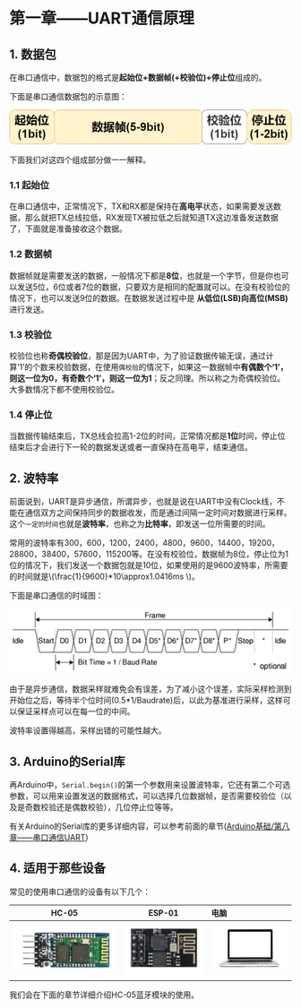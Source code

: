 # 第一章——UART通信原理

## 1. 数据包

在串口通信中，数据包的格式是**起始位+数据帧(+校验位)+停止位**组成的。

下面是串口通信数据包的示意图：

![串口通信数据包的示意图](images/1-1.png)

下面我们对这四个组成部分做一一解释。

### 1.1 起始位

在串口通信中，正常情况下，TX和RX都是保持在**高电平**状态，如果需要发送数据，那么就把TX总线拉低，RX发现TX被拉低之后就知道TX这边准备发送数据了，下面就是准备接收这个数据。

### 1.2 数据帧

数据帧就是需要发送的数据，一般情况下都是**8位**，也就是一个字节，但是你也可以发送5位，6位或者7位的数据，只要双方是相同的配置就可以。在没有校验位的情况下，也可以发送9位的数据。在数据发送过程中是 **从低位(LSB)向高位(MSB)** 进行发送。

### 1.3 校验位

校验位也称**奇偶校验位**，那是因为UART中，为了验证数据传输无误，通过计算‘1’的个数来校验数据，在使用`偶校验`的情况下，如果这一数据帧中**有偶数个‘1’，则这一位为0，有奇数个‘1’，则这一位为1**；反之同理。所以称之为奇偶校验位。大多数情况下都不使用校验位。

### 1.4 停止位

当数据传输结束后，TX总线会拉高1-2位的时间，正常情况都是**1位**时间，停止位结束后才会进行下一轮的数据发送或者一直保持在高电平，结束通信。

## 2. 波特率

前面说到，UART是异步通信，所谓异步，也就是说在UART中没有Clock线，不能在通信双方之间保持同步的数据收发，而是通过间隔一定时间对数据进行采样。这个`一定的时间`也就是**波特率**，也称之为**比特率**，即发送一位所需要的时间。

常用的波特率有300，600，1200，2400，4800，9600，14400，19200，28800，38400，57600，115200等。在没有校验位，数据帧为8位，停止位为1位的情况下，我们发送一个数据包就是10位，如果使用的是9600波特率，所需要的时间就是\\(\frac{1}{9600}*10\approx1.0416ms \\)。

下面是串口通信的时域图：

![串口通信的时域图](images/1-2.png)

由于是异步通信，数据采样就难免会有误差，为了减小这个误差，实际采样检测到开始位之后，等待半个位时间(0.5*1/Baudrate)后，以此为基准进行采样，这样可以保证采样点可以在每一位的中间。

波特率设置得越高，采样出错的可能性越大。

## 3. Arduino的Serial库

再Arduino中，`Serial.begin()`的第一个参数用来设置波特率，它还有第二个可选参数，可以用来设置发送的数据格式，可以选择几位数据帧，是否需要校验位（以及是奇数校验还是偶数校验），几位停止位等等。

有关Arduino的Serial库的更多详细内容，可以参考前面的章节([Arduino基础/第八章——串口通信UART](../../../Arduino基础/第八章.md))

## 4. 适用于那些设备

常见的使用串口通信的设备有以下几个：

|          HC-05           |          ESP-01           | 电脑                    |
| :----------------------: | :-----------------------: | :---------------------- |
| ![HC-06](images/1-3.png) | ![ESP-01](images/1-4.png) | ![电脑](images/1-5.png) |

我们会在下面的章节详细介绍HC-05蓝牙模块的使用。